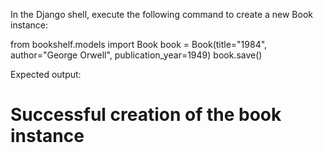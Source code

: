 In the Django shell, execute the following command to create a new Book instance:

from bookshelf.models import Book
book = Book(title="1984", author="George Orwell", publication_year=1949)
book.save()

Expected output:

# Successful creation of the book instance
